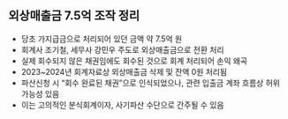 ## 외상매출금 7.5억 조작 정리

- 당초 가지급금으로 처리되어 있던 금액 약 7.5억 원
- 회계사 조기철, 세무사 강민우 주도로 외상매출금으로 전환 처리
- 실제 회수되지 않은 채권임에도 회수된 것으로 회계 처리되어 손익 왜곡
- 2023~2024년 회계자료상 외상매출금 삭제 및 잔액 0원 처리됨
- 파산신청 시 “회수 완료된 채권”으로 인식되었으나, 관련 입출금 계좌 흐름상 허위 가능성 있음
- 이는 고의적인 분식회계이자, 사기파산 수단으로 간주될 수 있음
